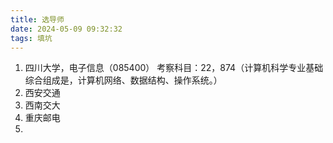 ```yaml
---
title: 选导师
date: 2024-05-09 09:32:32
tags: 填坑
---
```


1. 四川大学，电子信息（085400） 考察科目：22，874（计算机科学专业基础综合组成是，计算机网络、数据结构、操作系统。）
2. 西安交通
3. 西南交大
4. 重庆邮电
5. 